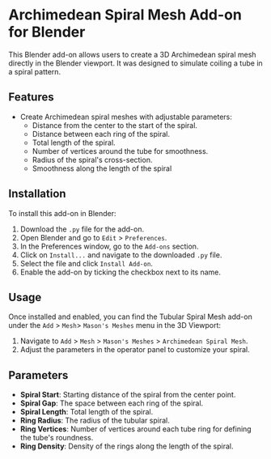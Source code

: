 # Archimedean Spiral Mesh Add-on for Blender

This Blender add-on allows users to create a 3D Archimedean spiral mesh directly in the Blender viewport. It was designed to simulate coiling a tube in a spiral pattern.

## Features

- Create Archimedean spiral meshes with adjustable parameters:
  - Distance from the center to the start of the spiral.
  - Distance between each ring of the spiral.
  - Total length of the spiral.
  - Number of vertices around the tube for smoothness.
  - Radius of the spiral's cross-section.
  - Smoothness along the length of the spiral

## Installation

To install this add-on in Blender:

1. Download the `.py` file for the add-on.
2. Open Blender and go to `Edit` > `Preferences`.
3. In the Preferences window, go to the `Add-ons` section.
4. Click on `Install...` and navigate to the downloaded `.py` file.
5. Select the file and click `Install Add-on`.
6. Enable the add-on by ticking the checkbox next to its name.

## Usage

Once installed and enabled, you can find the Tubular Spiral Mesh add-on under the `Add` > `Mesh`> `Mason's Meshes` menu in the 3D Viewport:

1. Navigate to `Add` > `Mesh` > `Mason's Meshes` > `Archimedean Spiral Mesh`.
2. Adjust the parameters in the operator panel to customize your spiral.

## Parameters

- **Spiral Start**: Starting distance of the spiral from the center point.
- **Spiral Gap**: The space between each ring of the spiral.
- **Spiral Length**: Total length of the spiral.
- **Ring Radius**: The radius of the tubular spiral.
- **Ring Vertices**: Number of vertices around each tube ring for defining the tube's roundness.
- **Ring Density**: Density of the rings along the length of the spiral.
